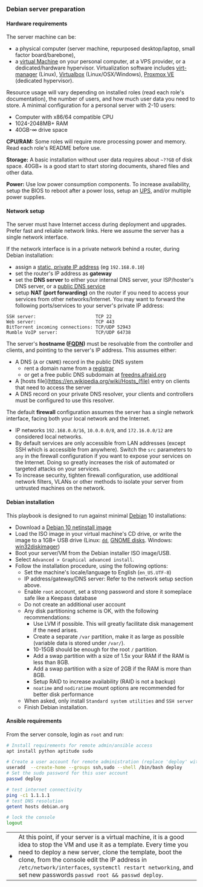 ### Debian server preparation

#### Hardware requirements

The server machine can be:
 - a physical computer (server machine, repurposed desktop/laptop, small factor board/barebone),
 - a [virtual Machine](https://en.wikipedia.org/wiki/Virtualization) on your personal computer, at a VPS provider, or a dedicated/hardware hypervisor. Virtualization software includes [virt-manager](https://en.wikipedia.org/wiki/Virtual_Machine_Manager) (Linux), [Virtualbox](https://en.wikipedia.org/wiki/VirtualBox) (Linux/OSX/Windows), [Proxmox VE](https://en.wikipedia.org/wiki/Proxmox_Virtual_Environment) (dedicated hypervisor).

Resource usage will vary depending on installed roles (read each role's documentation), the number of users, and how much user data you need to store. A minimal configuration for a personal server with 2-10 users:

 - Computer with x86/64 compatible CPU
 - 1024-2048MB+ RAM
 - 40GB-∞ drive space

**CPU/RAM:** Some roles will require more processing power and memory. Read each role's README before use.

**Storage:** A basic installation without user data requires about `~??GB` of disk space. 40GB+ is a good start to start storing documents, shared files and other data.

**Power:** Use low power consumption components. To increase availability, setup the BIOS to reboot after a power loss, setup an [UPS](https://en.wikipedia.org/wiki/Uninterruptible_power_supply), and/or multiple power supplies.


#### Network setup

The server must have Internet access during deployment and upgrades. Prefer fast and reliable network links. Here we assume the server has a single network interface.

If the network interface is in a private network behind a router, during Debian installation:
- assign a [static, private IP address](https://en.wikipedia.org/wiki/Private_network#Private_IPv4_addresses) (eg `192.168.0.10`) 
- set the router's IP address as **gateway**
- set the **DNS server** to either your internal DNS server, your ISP/hoster's DNS server, or a [public DNS service](https://en.wikipedia.org/wiki/Public_recursive_name_server)
- setup **NAT (port forwarding)** on the router if you need to access your services from other networks/Internet. You may want to forward the following ports/services to your server's private IP address:

```
SSH server:                      TCP 22
Web server:                      TCP 443
BitTorrent incoming connections: TCP/UDP 52943
Mumble VoIP server:              TCP/UDP 64738
```

The server's **hostname ([FQDN](https://en.wikipedia.org/wiki/Fully_qualified_domain_name))** must be resolvable from the controller and clients, and pointing to the server's IP address. This assumes either:

- A DNS (`A` or `CNAME`) record in the public DNS system
  - rent a domain name from a [registrar](https://en.wikipedia.org/wiki/Domain_name_registrar)
  - or get a free public DNS subdomain at [freedns.afraid.org](https://freedns.afraid.org/domain/registry/)
- A [hosts file](https://en.wikipedia.org/wiki/Hosts_(file) entry on clients that need to access the server
- A DNS record on your private DNS resolver, your clients and controllers must be configured to use this resolver.

The default **firewall** configuration assumes the server has a single network interface, facing both your local network and the Internet.
 - IP networks `192.168.0.0/16`, `10.0.0.0/8`, and `172.16.0.0/12` are considered local networks.
 - By default services are only accessible from LAN addresses (except SSH which is accessible from anywhere). Switch the `src` parameters to `any` in the firewall configuration if you want to expose your services on the Internet. Doing so greatly increases the risk of automated or targeted attacks on your services.
 - To increase security, tighten firewall configuration, use additional network filters, VLANs or other methods to isolate your server from untrusted machines on the network.


#### Debian installation

This playbook is designed to run against minimal [Debian](https://www.debian.org/) 10 installations:

- Download a [Debian 10 netinstall image](https://cdimage.debian.org/debian-cd/current/amd64/iso-cd/)
- Load the ISO image in your virtual machine's CD drive, or write the image to a 1GB+ USB drive (Linux: [`dd`](https://wiki.archlinux.org/index.php/USB_flash_installation_media#In_GNU.2FLinux), [GNOME disks](https://www.techrepublic.com/article/how-to-create-disk-images-using-gnome-disk/). Windows: [win32diskimager](http://sourceforge.net/projects/win32diskimager/))
- Boot your server/VM from the Debian installer ISO image/USB.
- Select `Advanced > Graphical advanced install`.
- Follow the installation procedure, using the following options:
  - Set the machine's locale/language to English (`en_US.UTF-8`)
  - IP address/gateway/DNS server: Refer to the network setup section above.
  - Enable `root` account, set a strong password and store it someplace safe like a Keepass database
  - Do not create an additional user account
  - Any disk partitioning scheme is OK, with the following recommendations:
    - Use LVM if possible. This will greatly facilitate disk management if the need arises.
    - Create a separate `/var` partition, make it as large as possible (variable data is stored under `/var/`).
    - 10-15GB should be enough for the root `/` partition.
    - Add a swap partition with a size of 1.5x your RAM if the RAM is less than 8GB.
    - Add a swap partition with a size of 2GB if the RAM is more than 8GB.
    - Setup RAID to increase availability (RAID is not a backup)
    - `noatime` and `nodiratime` mount options are recommended for better disk performance
  - When asked, only install `Standard system utilities` and `SSH server`
  - Finish Debian installation.

#### Ansible requirements

From the server console, login as `root` and run:

```bash
# Install requirements for remote admin/ansible access
apt install python aptitude sudo

# Create a user account for remote administration (replace 'deploy' with the desired account name)
useradd  --create-home --groups ssh,sudo --shell /bin/bash deploy
# Set the sudo password for this user account
passwd deploy

# test internet connectivity
ping -c1 1.1.1.1
# test DNS resolution
getent hosts debian.org

# lock the console
logout
```

|      |       |
|------|-------|
|  ♦  | At this point, if your server is a virtual machine, it is a good idea to stop the VM and use it as a template. Every time you need to deploy a new server, clone the template, boot the clone, from the console edit the IP address in `/etc/network/interfaces`, `systemctl restart networking`, and set new passwords `passwd root && passwd deploy`. |

